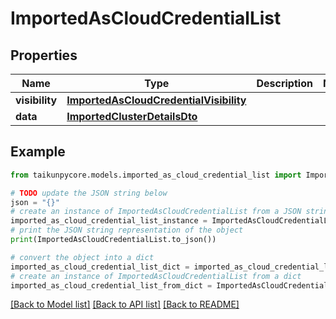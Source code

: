 # ImportedAsCloudCredentialList


## Properties

Name | Type | Description | Notes
------------ | ------------- | ------------- | -------------
**visibility** | [**ImportedAsCloudCredentialVisibility**](ImportedAsCloudCredentialVisibility.md) |  | 
**data** | [**ImportedClusterDetailsDto**](ImportedClusterDetailsDto.md) |  | 

## Example

```python
from taikunpycore.models.imported_as_cloud_credential_list import ImportedAsCloudCredentialList

# TODO update the JSON string below
json = "{}"
# create an instance of ImportedAsCloudCredentialList from a JSON string
imported_as_cloud_credential_list_instance = ImportedAsCloudCredentialList.from_json(json)
# print the JSON string representation of the object
print(ImportedAsCloudCredentialList.to_json())

# convert the object into a dict
imported_as_cloud_credential_list_dict = imported_as_cloud_credential_list_instance.to_dict()
# create an instance of ImportedAsCloudCredentialList from a dict
imported_as_cloud_credential_list_from_dict = ImportedAsCloudCredentialList.from_dict(imported_as_cloud_credential_list_dict)
```
[[Back to Model list]](../README.md#documentation-for-models) [[Back to API list]](../README.md#documentation-for-api-endpoints) [[Back to README]](../README.md)



